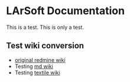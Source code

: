# LArSoft Documentation

This is a test.  This is only a test.

## Test wiki conversion
- [original redmine wiki](https://cdcvs.fnal.gov/redmine/projects/larsoft/wiki)
- Testing [md wiki](wiki1) 
- Testing [textile wiki](wiki2)

